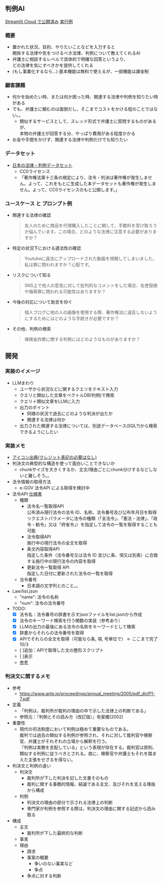 ## 判例AI
[Streamlit Cloud で公開済み](https://hanrei.streamlit.app/)
[実行例]()

### 概要
- 置かれた状況、目的、やりたいことなどを入力すると<br>関係する法律や気をつけるべき法律、判例について教えてくれるAI
- 弁護士に相談するレベルで具体的で明確な回答というより、<br>どの法律を気にすべきかを提供してくれる
- (もし事業化するなら...) 基本機能は無料で使えるが、一部機能は課金制

### 顧客課題
- 何かを始めたい時、または何か困った時、関連する法律や判例を知りたい時がある
- でも、弁護士に頼むのは面倒だし、そこまでコストをかける程のことではない。。
    - 類似するサービスとして、スレッド形式で弁護士に質問するものがあるが、<br>本物の弁護士が回答する分、やっぱり費用がある程度かかる
- お金や手間をかけず、関連する法律や判例だけでも知りたい

### データセット
- [日本の法律・判例データセット](https://github.com/japanese-law-analysis/data_set/tree/master)
    - CC0ライセンス
    - 「著作権法第十三条の規定により、法令・判決は著作権が発生しません。よって、これをもとに生成した本データセットも著作権が発生しません。よって、CC0ライセンスのもと公開します。」

### ユースケース と プロンプト例
- 関連する法律の確認
    > 友人のために商品を代理購入したことに関して、手数料を受け取ろうか悩んでいます。この場合、どのような法律に注意する必要がありますか？
- 特定の状況下における適法性の確認
    > Youtubeに違法にアップロードされた動画を視聴してしまいました。私は罪に問われますか？心配です。
- リスクについて知る
    > SNS上で他人の意見に対して批判的なコメントをした場合、名誉毀損や侮辱罪に問われる可能性はありますか？
- 今後の対応について助言を仰ぐ
    > 個人ブログに他の人の画像を使用する際、著作権法に違反しないようにするためにはどのような手続きが必要ですか？
- その他、判例の検索
    > 保険金詐欺に関する判例にはどのようなものがありますか？


## 開発
### 実装のイメージ
- LLMまわり
    - ユーザから状況などに関するクエリをテキスト入力
    - クエリと類似した文章をベクトルDB(判例)で検索
    - クエリ＋類似文章をLLMに入力
    - 出力のポイント
        - 同様の状況で過去にどのような判決が出たか
        - 関連する法律は何か
    - 出力された関連する法律については、別途データベース(SQL?)から検索できるようにしたい


### 実装メモ
- [アイコン出典(クレジット表記の必要はなし)](https://icooon-mono.com/about-icoon-mono/)
- 判決文の典型的な構造を使って面白いことできないか
    - chunkサイズを大きくするか、主文/理由ごとにchunk分けするなどしないと難しそう。。
- 法令情報の取得方法
    - e-GOV 法令API による取得を検討中
- 法令API [仕様書](https://laws.e-gov.go.jp/file/houreiapi_shiyosyo.pdf)
    - 種類
        - 法令名一覧取得API<br>
        公布済み現行法令の法令 ID、名称、法令番号及び公布年月日を取得<br>
        リクエストパラメータに法令の種類（「全法令」、「憲法・法律」、「政令・勅令」又は「府省令」）を指定して法令の一覧を取得することも可能
        - 法令取得API<br>
        施行中の現行法令の全文を取得
        - 条文内容取得API<br>
        指定した条件（法令番号又は法令 ID 並びに条、項又は別表）に合致する施行中の現行法令の内容を取得
        - 更新法令一覧取得 API<br>
        指定した日付に更新された法令の一覧を取得
    - 法令番号
        - 日本語の文字列とのこと。。
- Law/list.json
    - "name": 法令の名称
    - "num": 法令の法令番号
- TODO: 
    - [x] 法令名：法令番号の辞書を示すjsonファイルをlist.jsonから作成
    - [x] 法令のキーワード検索を行う関数の実装（参考あり）
    - [x] LLMの出力の最後にある法令の名称をキーワードとして検索
    - [x] 辞書からそれらの法令番号を取得
    - [x] APIでそれらの全文を取得（可能なら条, 項, 号単位で）     <- ここまで完了 10/3
    - [ ]追加：APIで取得した文の整形スクリプト
    - [ ]表示
    - [参考](https://qiita.com/Lisphilar/items/39ad23ac7ade21313911)


### 判決文に関するメモ
- 参考
    - https://www.anlp.jp/proceedings/annual_meeting/2005/pdf_dir/P1-7.pdf
- 定義
    - 「判例は，裁判所が裁判の理由の中で示した法律上の判断である」
    - 参照元：『判例とその読み方（改訂版）』有斐閣(2002)
- 重要性
    - 現代の司法制度において判例は極めて重要なものである。<br>裁判では過去の類似する判例が参照され、それに対して裁判官や検察官、弁護士がそれぞれの立場から解釈を行う。<br>「判例は実務を支配している」という表現が存在する。裁判官は原則、類似する判例に従うべきとされる。故に、検察官や弁護士もそれを踏まえた主張をせざるを得ない。
- 判決文と判例の違い
    - 判決文
        - 裁判所が下した判決を記した文書そのもの
        - 裁判に関する事務的情報、結論である主文、及びそれを支える理由から構成
    - 判例
        - 判決文の理由の部分で示される法律上の判断
        - 専門家が判例を参照する際は、判決文の理由に関する記述から読み取る
- 構成
    - 主文
        - 裁判所が下した最終的な判断
    - 事実
    - 理由
        - 請求
        - 事案の概要
            - 争いのない事実など
            - 争点
        - 争点に対する判断